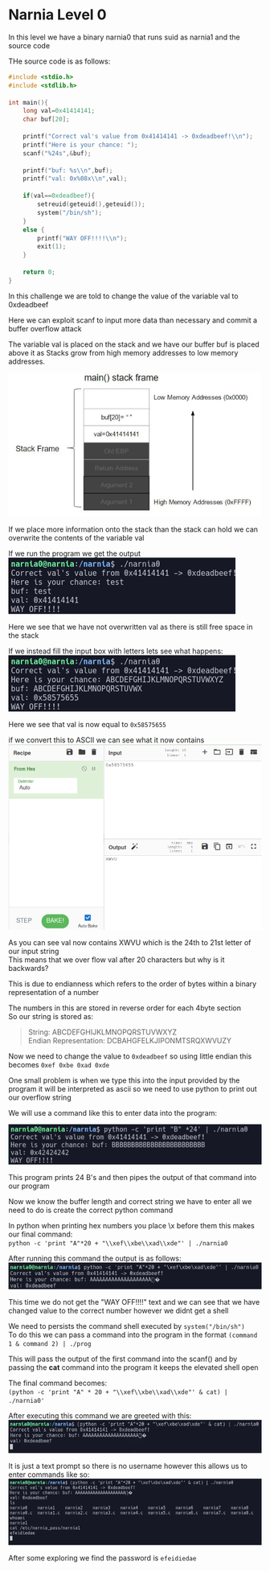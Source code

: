 # Narnia Level 0  
  
In this level we have a binary narnia0 that runs suid as narnia1 and the source code  
  
THe source code is as follows:  
```c  
#include <stdio.h>  
#include <stdlib.h>  
  
int main(){  
    long val=0x41414141;  
    char buf[20];  
  
    printf("Correct val's value from 0x41414141 -> 0xdeadbeef!\\n");  
    printf("Here is your chance: ");  
    scanf("%24s",&buf);  
  
    printf("buf: %s\\n",buf);  
    printf("val: 0x%08x\\n",val);  
  
    if(val==0xdeadbeef){  
        setreuid(geteuid(),geteuid());  
        system("/bin/sh");  
    }  
    else {  
        printf("WAY OFF!!!!\\n");  
        exit(1);  
    }  
  
    return 0;  
}  
```  
In this challenge we are told to change the value of the variable val to 0xdeadbeef  
  
Here we can exploit scanf to input more data than necessary and commit a buffer overflow attack  
  
The variable val is placed on the stack and we have our buffer buf is placed above it as Stacks grow from high memory addresses to low memory addresses.   
  
![956e4133.png](../src/956e4133.png)  
  
If we place more information onto the stack than the stack can hold we can overwrite the contents of the variable val  
  
If we run the program we get the output  
![03300bec.png](../src/03300bec.png)  
  
Here we see that we have not overwritten val as there is still free space in the stack  
  
If we instead fill the input box with letters lets see what happens:  
![740561a8.png](../src/740561a8.png)  
  
Here we see that val is now equal to `0x58575655`  
  
if we convert this to ASCII we can see what it now contains  
![ed6190ce.png](../src/ed6190ce.png)  
  
As you can see val now contains XWVU which is the 24th to 21st letter of our input string  
This means that we over flow val after 20 characters but why is it backwards?  
  
This is due to endianness which refers to the order of bytes within a binary representation of a number  
  
The numbers in this are stored in reverse order for each 4byte section  
So our string is stored as:  
> String: ABCDEFGHIJKLMNOPQRSTUVWXYZ  
> Endian Representation: DCBAHGFELKJIPONMTSRQXWVUZY  
  
Now we need to change the value to `0xdeadbeef` so using little endian this becomes `0xef 0xbe 0xad 0xde`  
  
One small problem is when we type this into the input provided by the program it will be interpreted as ascii so we need to use python to print out our overflow string  
  
We will use a command like this to enter data into the program:  
  
![0f3eed38.png](../src/0f3eed38.png)  
  
This program prints 24 B's and then pipes the output of that command into our program  
  
Now we know the buffer length and correct string we have to enter all we need to do is create the correct python command  
  
In python when printing hex numbers you place \\x before them this makes our final command:   
`python -c 'print "A"*20 + "\\xef\\xbe\\xad\\xde"' | ./narnia0`  
  
After running this command the output is as follows:  
![15a24259.png](../src/15a24259.png)  
  
This time we do not get the "WAY OFF!!!!" text and we can see that we have changed value to the correct number however we didnt get a shell  
  
We need to persists the command shell executed by `system("/bin/sh")`  
To do this we can pass a command into the program in the format `(command 1 & command 2) | ./prog`  
  
This will pass the output of the first command into the scanf() and by passing the **cat** command into the program it keeps the elevated shell open  
  
The final command becomes:  
`(python -c 'print "A" * 20 + "\\xef\\xbe\\xad\\xde"' & cat) | ./narnia0'`  
  
After executing this command we are greeted with this:  
![a0d92eb3.png](../src/a0d92eb3.png)  
  
It is just a text prompt so there is no username however this allows us to enter commands like so:   
![5cc9df88.png](../src/5cc9df88.png)  
  
After some exploring we find the password is  `efeidiedae`  

